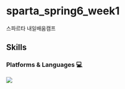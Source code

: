 # sparta_spring6_week1
스파르타 내일배움캠프

## Skills 
### Platforms & Languages 💻
<img src="https://img.shields.io/badge/html5-E34F26?style=for-the-badge&logo=html5&logoColor=white">
